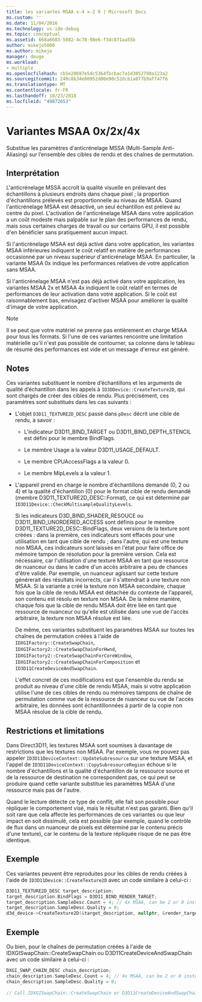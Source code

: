 ```yaml
---
title: les variantes MSAA x-4 x-2 0 | Microsoft Docs
ms.custom: ''
ms.date: 11/04/2016
ms.technology: vs-ide-debug
ms.topic: conceptual
ms.assetid: 668a6603-5082-4c78-98e6-f3dc871aa55b
author: mikejo5000
ms.author: mikejo
manager: douge
ms.workload:
- multiple
ms.openlocfilehash: cb5e20697e5dc5364fbcbac7a1d3052790a123a2
ms.sourcegitcommit: 240c8b34e80952d00e90c52dcb1a077b9aff47f6
ms.translationtype: MT
ms.contentlocale: fr-FR
ms.lasthandoff: 10/23/2018
ms.locfileid: "49872653"
---
```

# <a name="0x2x4x-msaa-variants"></a>Variantes MSAA 0x/2x/4x
Substitue les paramètres d‘anticrénelage MSSA (Multi-Sample Anti-Aliasing) sur l‘ensemble des cibles de rendu et des chaînes de permutation.  
  
## <a name="interpretation"></a>Interprétation  
 L'anticrénelage MSSA accroît la qualité visuelle en prélevant des échantillons à plusieurs endroits dans chaque pixel ; la proportion d'échantillons prélevés est proportionnelle au niveau de MSAA. Quand l'anticrénelage MSAA est désactivé, un seul échantillon est prélevé au centre du pixel. L'activation de l'anticrénelage MSAA dans votre application a un coût modeste mais palpable sur le plan des performances de rendu, mais sous certaines charges de travail ou sur certains GPU, il est possible d'en bénéficier sans pratiquement aucun impact.  
  
 Si l'anticrénelage MSAA est déjà activé dans votre application, les variantes MSAA inférieures indiquent le coût relatif en matière de performances occasionné par un niveau supérieur d'anticrénelage MSAA. En particulier, la variante MSAA 0x indique les performances relatives de votre application sans MSAA.  
  
 Si l'anticrénelage MSAA n'est pas déjà activé dans votre application, les variantes MSAA 2x et MSAA 4x indiquent le coût relatif en termes de performances de leur activation dans votre application. Si le coût est raisonnablement bas, envisagez d'activer MSAA pour améliorer la qualité d'image de votre application.  
  
> [!NOTE]
>  Il se peut que votre matériel ne prenne pas entièrement en charge MSAA pour tous les formats. Si l'une de ces variantes rencontre une limitation matérielle qu'il n'est pas possible de contourner, sa colonne dans le tableau de résumé des performances est vide et un message d'erreur est généré.  
  
## <a name="remarks"></a>Notes  
 Ces variantes substituent le nombre d’échantillons et les arguments de qualité d’échantillon dans les appels à `ID3DDevice::CreateTexture2D`, qui sont chargés de créer des cibles de rendu. Plus précisément, ces paramètres sont substitués dans les cas suivants :  
  
- L'objet `D3D11_TEXTURE2D_DESC` passé dans `pDesc` décrit une cible de rendu, à savoir :  
  
  -   L'indicateur D3D11_BIND_TARGET ou D3D11_BIND_DEPTH_STENCIL est défini pour le membre BindFlags.  
  
  -   Le membre Usage a la valeur D3D11_USAGE_DEFAULT.  
  
  -   Le membre CPUAccessFlags a la valeur 0.  
  
  -   Le membre MipLevels a la valeur 1.  
  
- L'appareil prend en charge le nombre d'échantillons demandé (0, 2 ou 4) et la qualité d'échantillon (0) pour le format cible de rendu demandé (membre D3D11_TEXTURE2D_DESC::Format), ce qui est déterminé par `ID3D11Device::CheckMultisampleQualityLevels`.  
  
  Si les indicateurs D3D_BIND_SHADER_RESOUCE ou D3D11_BIND_UNORDERED_ACCESS sont définis pour le membre D3D11_TEXTURE2D_DESC::BindFlags, deux versions de la texture sont créées : dans la première, ces indicateurs sont effacés pour une utilisation en tant que cible de rendu ; dans l'autre, qui est une texture non MSAA, ces indicateurs sont laissés en l'état pour faire office de mémoire tampon de résolution pour la première version. Cela est nécessaire, car l'utilisation d'une texture MSAA en tant que ressource de nuanceur ou dans le cadre d'un accès arbitraire a peu de chances d'être valide. Par exemple, un nuanceur agissant sur cette texture générerait des résultats incorrects, car il s'attendrait à une texture non MSAA. Si la variante a créé la texture non MSAA secondaire, chaque fois que la cible de rendu MSAA est détachée du contexte de l'appareil, son contenu est résolu en texture non MSAA. De la même manière, chaque fois que la cible de rendu MSAA doit être liée en tant que ressource de nuanceur ou qu'elle est utilisée dans une vue de l'accès arbitraire, la texture non MSAA résolue est liée.  
  
  De même, ces variantes substituent les paramètres MSAA sur toutes les chaînes de permutation créées à l'aide de `IDXGIFactory::CreateSwapChain`, `IDXGIFactory2::CreateSwapChainForHwnd`, `IDXGIFactory2::CreateSwapChainForCoreWindow`, `IDXGIFactory2::CreateSwapChainForComposition` et `ID3D11CreateDeviceAndSwapChain`.  
  
  L'effet concret de ces modifications est que l'ensemble du rendu se produit au niveau d'une cible de rendu MSAA, mais si votre application utilise l'une de ces cibles de rendu ou mémoires tampons de chaîne de permutation comme vue de la ressource de nuanceur ou vue de l'accès arbitraire, les données sont échantillonnées à partir de la copie non MSAA résolue de la cible de rendu.  
  
## <a name="restrictions-and-limitations"></a>Restrictions et limitations  
 Dans Direct3D11, les textures MSAA sont soumises à davantage de restrictions que les textures non MSAA. Par exemple, vous ne pouvez pas appeler `ID3D11DeviceContext::UpdateSubresource` sur une texture MSAA, et l'appel de `ID3D11DeviceContext::CopySubresourceRegion` échoue si le nombre d'échantillons et la qualité d'échantillon de la ressource source et de la ressource de destination ne correspondent pas, ce qui peut se produire quand cette variante substitue les paramètres MSAA d'une ressource mais pas de l'autre.  
  
 Quand le lecture détecte ce type de conflit, elle fait son possible pour répliquer le comportement visé, mais le résultat n'est pas garanti. Bien qu'il soit rare que cela affecte les performances de ces variantes ou que leur impact en soit dissimulé, cela est possible (par exemple, quand le contrôle de flux dans un nuanceur de pixels est déterminé par le contenu précis d'une texture), car le contenu de la texture répliquée risque de ne pas être identique.  
  
## <a name="example"></a>Exemple  
 Ces variantes peuvent être reproduites pour les cibles de rendu créées à l'aide de `ID3D11Device::CreateTexture2D` avec un code similaire à celui-ci :  
  
```cpp
D3D11_TEXTURE2D_DESC target_description;  
target_description.BindFlags = D3D11_BIND_RENDER_TARGET;  
target_description.SampleDesc.Count = 4; // 4x MSAA, can be 2 or 0 instead  
target_description.SampleDesc.Quality = 0;  
d3d_device->CreateTexture2D(&target_description, nullptr, &render_target);  
```  
  
## <a name="example"></a>Exemple  
 Ou bien, pour le chaînes de permutation créées à l'aide de IDXGISwapChain::CreateSwapChain ou D3D11CreateDeviceAndSwapChain avec un code similaire à celui-ci :  
  
```cpp
DXGI_SWAP_CHAIN_DESC chain_description;  
chain_description.SampleDesc.Count = 4; // 4x MSAA, can be 2 or 0 instead  
chain_description.SampleDesc.Quality = 0;  
  
// Call IDXGISwapChain::CreateSwapChain or D3D11CreateDeviceAndSwapChain, etc.  
```
